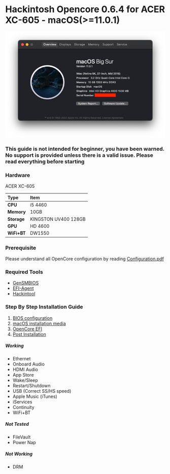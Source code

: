 # Hackintosh Opencore 0.6.4 for ACER XC-605 - macOS(>=11.0.1) 

![System Info](images/system_big_sur_11_0_1_1605896404.png)

### This guide is not intended for beginner, you have been warned. No support is provided unless there is a valid issue. Please read everything before starting

### Hardware

ACER XC-605 

Type|Item
:----|:----
**CPU** | i5 4460
**Memory** | 10GB
**Storage** | KINGSTON UV400 128GB
**GPU** | HD 4600
**WiFi+BT** | DW1550

### Prerequisite 
Please understand all OpenCore configuration by reading [Configuration.pdf](https://github.com/acidanthera/OpenCorePkg/blob/master/Docs/Configuration.pdf) 

### Required Tools
- [GenSMBIOS](https://github.com/corpnewt/GenSMBIOS)
- [EFI-Agent](https://github.com/headkaze/EFI-Agent)
- [Hackintool](https://github.com/headkaze/Hackintool)

### Step By Step Installation Guide
1. [BIOS configuration](BIOS.md)
2. [macOS installation media](INSTALLER.md)
3. [OpenCore EFI](OC.md)
4. [Post Installation](POST_INSTALL.md)


##### Working
- Ethernet
- Onboard Audio
- HDMI Audio
- App Store
- Wake/Sleep
- Restart/Shutdown
- USB (Correct SS/HS speed)
- Apple Music (iTunes)
- iServices
- Continuity
- WiFi+BT

##### Not Tested
- FileVault
- Power Nap

##### Not Working
- DRM

